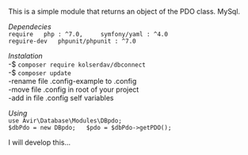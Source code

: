 This is a simple module that returns an object of the PDO class. MySql.  

_Dependecies_  
`require  
php : ^7.0,    
symfony/yaml : ^4.0`  
`reguire-dev  
phpunit/phpunit : ^7.0`  

_Instalation_  
-$ `composer require kolserdav/dbconnect`   
-$ `composer update`   
-rename file .config-example to .config  
-move file .config in root of your project  
-add in file .config self variables  

_Using_  
`use Avir\Database\Modules\DBpdo;`  
 `$dbPdo = new DBpdo;  
 $pdo = $dbPdo->getPDO();`  
 
 I will develop this...

